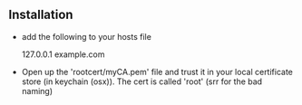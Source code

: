 ## Installation

- add the following to your hosts file

  127.0.0.1 example.com

- Open up the 'rootcert/myCA.pem' file and trust it in your local certificate store (in keychain (osx)). The cert is called 'root' (srr for the bad naming)
